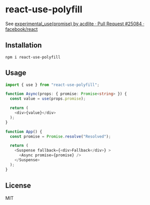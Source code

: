 # react-use-polyfill

See [experimental_use(promise) by acdlite · Pull Request #25084 · facebook/react](https://github.com/facebook/react/pull/25084)

## Installation

```
npm i react-use-polyfill
```

## Usage

``` typescript
import { use } from "react-use-polyfill";

function Async(props: { promise: Promise<string> }) {
  const value = use(props.promise);

  return (
    <div>{value}</div>
  );
}

function App() {
  const promise = Promise.resolve("Resolved");

  return (
    <Suspense fallback={<div>Fallback</div>} >
      <Async promise={promise} />
    </Suspense>
  );
}
```

## License

MIT
